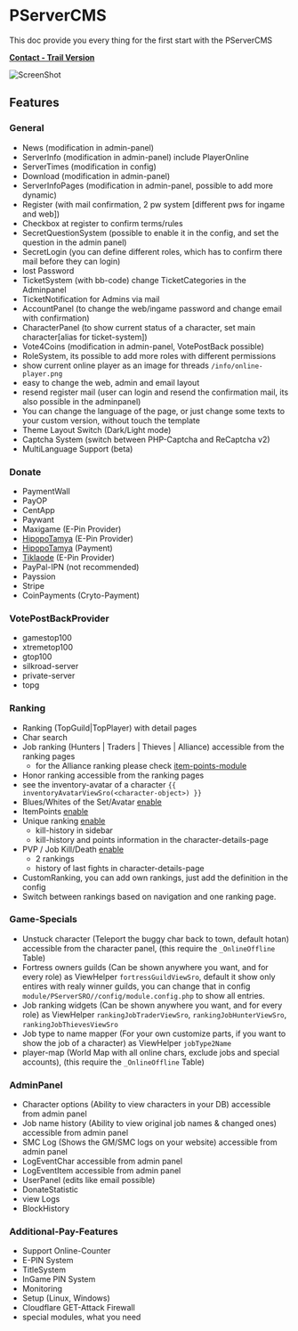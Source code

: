 # PServerCMS

This doc provide you every thing for the first start with the PServerCMS

[**Contact - Trail Version**](/info/CONTACT.md)

![ScreenShot](https://raw.githubusercontent.com/kokspflanze/PServerCMS/master/docs/images/screenshots/default_mode.png)

## Features

### General
- News (modification in admin-panel)
- ServerInfo (modification in admin-panel) include PlayerOnline
- ServerTimes (modification in config)
- Download (modification in admin-panel)
- ServerInfoPages (modification in admin-panel, possible to add more dynamic)
- Register (with mail confirmation, 2 pw system [different pws for ingame and web])
- Checkbox at register to confirm terms/rules
- SecretQuestionSystem (possible to enable it in the config, and set the question in the admin panel)
- SecretLogin (you can define different roles, which has to confirm there mail before they can login)
- lost Password
- TicketSystem (with bb-code) change TicketCategories in the Adminpanel
- TicketNotification for Admins via mail
- AccountPanel (to change the web/ingame password and change email with confirmation)
- CharacterPanel (to show current status of a character, set main character[alias for ticket-system])
- Vote4Coins (modification in admin-panel, VotePostBack possible)
- RoleSystem, its possible to add more roles with different permissions
- show current online player as an image for threads `/info/online-player.png`
- easy to change the web, admin and email layout
- resend register mail (user can login and resend the confirmation mail, its also possible in the adminpanel)
- You can change the language of the page, or just change some texts to your custom version, without touch the template
- Theme Layout Switch (Dark/Light mode)
- Captcha System (switch between PHP-Captcha and ReCaptcha v2)
- MultiLanguage Support (beta)

### Donate
- PaymentWall
- PayOP
- CentApp
- Paywant
- Maxigame (E-Pin Provider)
- [HipopoTamya](https://www.hipopoTamya.com/) (E-Pin Provider)
- [HipopoTamya](https://www.hipopoTamya.com/) (Payment)
- [Tiklaode](https://tiklaode.com/) (E-Pin Provider)
- PayPal-IPN (not recommended)
- Payssion
- Stripe
- CoinPayments (Cryto-Payment)

### VotePostBackProvider
- gamestop100
- xtremetop100
- gtop100
- silkroad-server
- private-server
- topg

### Ranking
- Ranking (TopGuild|TopPlayer) with detail pages
- Char search
- Job ranking (Hunters | Traders | Thieves | Alliance) accessible from the ranking pages
    - for the Alliance ranking please check [item-points-module](/modules/SROItemPoints/README.md)
- Honor ranking accessible from the ranking pages
- see the inventory-avatar of a character `{{ inventoryAvatarViewSro(<character-object>) }}` 
- Blues/Whites of the Set/Avatar [enable](/general-setup/RANKING_ICONS)
- ItemPoints [enable](/modules/SROItemPoints/README.md)
- Unique ranking [enable](/modules/PServerSROUnique/README)
    - kill-history in sidebar
    - kill-history and points information in the character-details-page
- PVP / Job Kill/Death [enable](/modules/SROKill/README)
    - 2 rankings
    - history of last fights in character-details-page
- CustomRanking, you can add own rankings, just add the definition in the config
- Switch between rankings based on navigation and one ranking page.

### Game-Specials
- Unstuck character (Teleport the buggy char back to town, default hotan) accessible from the character panel, (this require the `_OnlineOffline` Table)
- Fortress owners guilds (Can be shown anywhere you want, and for every role) as ViewHelper `fortressGuildViewSro`, default it show only entires with realy winner guilds, you can change that in config `module/PServerSRO//config/module.config.php` to show all entries.
- Job ranking widgets (Can be shown anywhere you want, and for every role) as ViewHelper `rankingJobTraderViewSro`, `rankingJobHunterViewSro`, `rankingJobThievesViewSro`
- Job type to name mapper (For your own customize parts, if you want to show the job of a character) as ViewHelper `jobType2Name`
- player-map (World Map with all online chars, exclude jobs and special accounts), (this require the `_OnlineOffline` Table)

### AdminPanel
- Character options (Ability to view characters in your DB) accessible from admin panel
- Job name history (Ability to view original job names & changed ones) accessible from admin panel
- SMC Log (Shows the GM/SMC logs on your website) accessible from admin panel
- LogEventChar accessible from admin panel
- LogEventItem accessible from admin panel
- UserPanel (edits like email possible)
- DonateStatistic
- view Logs
- BlockHistory 

### Additional-Pay-Features
- Support Online-Counter
- E-PIN System
- TitleSystem
- InGame PIN System
- Monitoring
- Setup (Linux, Windows)
- Cloudflare GET-Attack Firewall
- special modules, what you need
